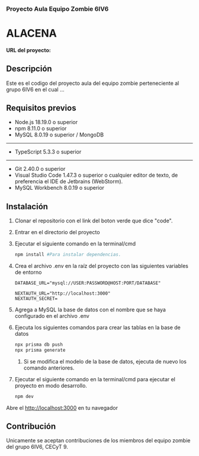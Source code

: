 ### Proyecto Aula Equipo Zombie 6IV6

# ALACENA

#### URL del proyecto:

## Descripción

Este es el codigo del proyecto aula del equipo zombie perteneciente al grupo 6IV6
en el cual ...

## Requisitos previos

[//]: # "- Lenguaje de programación utilizado"

- Node.js 18.19.0 o superior
- npm 8.11.0 o superior
- MySQL 8.0.19 o superior / MongoDB

---

[//]: # "- Dependencias y librerías externas requeridas"

- TypeScript 5.3.3 o superior

---

[//]: # "- Herramientas necesarias para la instalación y ejecución del proyecto"

- Git 2.40.0 o superior
- Visual Studio Code 1.47.3 o superior o cualquier editor de texto, de preferencia el IDE de Jetbrains (WebStorm).
- MySQL Workbench 8.0.19 o superior

## Instalación

1. Clonar el repositorio con el link del boton verde que dice "code".
2. Entrar en el directorio del proyecto
3. Ejecutar el siguiente comando en la terminal/cmd

   ```bash
   npm install #Para instalar dependencias.
   ```

4. Crea el archivo .env en la raíz del proyecto con las siguientes variables de entorno

   ```env
   DATABASE_URL="mysql://USER:PASSWORD@HOST:PORT/DATABASE"

   NEXTAUTH_URL="http://localhost:3000"
   NEXTAUTH_SECRET=
   ```

5. Agrega a MySQL la base de datos con el nombre que se haya configurado en el archivo .env
6. Ejecuta los siguientes comandos para crear las tablas en la base de datos

   ```bash
   npx prisma db push
   npx prisma generate
   ```

   1. Si se modifica el modelo de la base de datos, ejecuta de nuevo los comando anteriores.

7. Ejecutar el siguiente comando en la terminal/cmd para ejecutar el proyecto en modo desarrollo.

   ```bash
   npm dev 
   ```

Abre el [http://localhost:3000](http://localhost:3000) en tu navegador

## Contribución

Unicamente se aceptan contribuciones de los miembros del equipo zombie del grupo 6IV6, CECyT 9.
